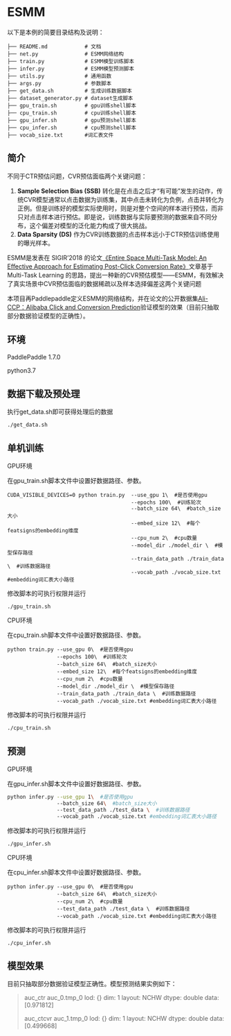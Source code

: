 # ESMM

以下是本例的简要目录结构及说明： 

```
├── README.md			 # 文档
├── net.py				 # ESMM网络结构
├── train.py			 # ESMM模型训练脚本
├── infer.py			 # ESMM模型预测脚本
├── utils.py			 # 通用函数
├── args.py				 # 参数脚本
├── get_data.sh			 # 生成训练数据脚本
├── dataset_generator.py # dataset生成脚本
├── gpu_train.sh		 # gpu训练shell脚本
├── cpu_train.sh		 # cpu训练shell脚本
├── gpu_infer.sh		 # gpu预测shell脚本
├── cpu_infer.sh		 # cpu预测shell脚本
├── vocab_size.txt       #词汇表文件
```

## 简介

不同于CTR预估问题，CVR预估面临两个关键问题：

1. **Sample Selection Bias (SSB)** 转化是在点击之后才“有可能”发生的动作，传统CVR模型通常以点击数据为训练集，其中点击未转化为负例，点击并转化为正例。但是训练好的模型实际使用时，则是对整个空间的样本进行预估，而非只对点击样本进行预估。即是说，训练数据与实际要预测的数据来自不同分布，这个偏差对模型的泛化能力构成了很大挑战。
2. **Data Sparsity (DS)** 作为CVR训练数据的点击样本远小于CTR预估训练使用的曝光样本。

ESMM是发表在 SIGIR’2018 的论文[《Entire Space Multi-Task Model: An Eﬀective Approach for Estimating Post-Click Conversion Rate》](  https://arxiv.org/abs/1804.07931  )文章基于 Multi-Task Learning 的思路，提出一种新的CVR预估模型——ESMM，有效解决了真实场景中CVR预估面临的数据稀疏以及样本选择偏差这两个关键问题

本项目再Paddlepaddle定义ESMM的网络结构，并在论文的公开数据集[Ali-CCP：Alibaba Click and Conversion Prediction](  https://tianchi.aliyun.com/datalab/dataSet.html?dataId=408  )验证模型的效果（目前只抽取部分数据验证模型的正确性）。

## 环境

 PaddlePaddle 1.7.0 

 python3.7 

## 数据下载及预处理

执行get_data.sh即可获得处理后的数据

```shell
./get_data.sh
```

## 单机训练

GPU环境

在gpu_train.sh脚本文件中设置好数据路径、参数。

```shell
CUDA_VISIBLE_DEVICES=0 python train.py	--use_gpu 1\  #是否使用gpu
                                        --epochs 100\  #训练轮次
                                        --batch_size 64\  #batch_size大小
                                        --embed_size 12\  #每个featsigns的embedding维度
                                        --cpu_num 2\  #cpu数量
                                        --model_dir ./model_dir \  #模型保存路径
                                        --train_data_path ./train_data \  #训练数据路径
                                        --vocab_path ./vocab_size.txt #embedding词汇表大小路径
```

修改脚本的可执行权限并运行

```shell
./gpu_train.sh
```

CPU环境

在cpu_train.sh脚本文件中设置好数据路径、参数。

```shell
python train.py --use_gpu 0\  #是否使用gpu
                --epochs 100\  #训练轮次
                --batch_size 64\  #batch_size大小
                --embed_size 12\  #每个featsigns的embedding维度
                --cpu_num 2\  #cpu数量
                --model_dir ./model_dir \  #模型保存路径
                --train_data_path ./train_data \  #训练数据路径
                --vocab_path ./vocab_size.txt #embedding词汇表大小路径
```

修改脚本的可执行权限并运行

```
./cpu_train.sh
```

## 预测

GPU环境

在gpu_infer.sh脚本文件中设置好数据路径、参数。

```sh
python infer.py --use_gpu 1\  #是否使用gpu
                --batch_size 64\  #batch_size大小
                --test_data_path ./test_data \  #训练数据路径
                --vocab_path ./vocab_size.txt #embedding词汇表大小路径
```

修改脚本的可执行权限并运行

```shell
./gpu_infer.sh
```

CPU环境

在cpu_infer.sh脚本文件中设置好数据路径、参数。

```shell
python infer.py --use_gpu 0\  #是否使用gpu
                --batch_size 64\  #batch_size大小
                --cpu_num 2\  #cpu数量
                --test_data_path ./test_data \  #训练数据路径
                --vocab_path ./vocab_size.txt #embedding词汇表大小路径
```

修改脚本的可执行权限并运行

```
./cpu_infer.sh
```



## 模型效果

目前只抽取部分数据验证模型正确性。模型预测结果实例如下：

> auc_ctr	auc_0.tmp_0		lod: {}
> 	dim: 1
> 	layout: NCHW
> 	dtype: double
> 	data: [0.971812]
> 	
> auc_ctcvr	auc_1.tmp_0		lod: {}
> 	dim: 1
> 	layout: NCHW
> 	dtype: double
> 	data: [0.499668]

